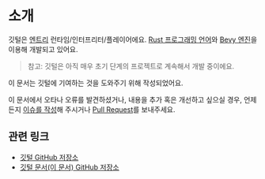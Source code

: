 # 소개

깃털은 [엔트리](https://playentry.org/) 런타임/인터프리터/플레이어에요.
[Rust 프로그래밍 언어](https://www.rust-lang.org/)와 [Bevy 엔진](https://bevyengine.org/)을 이용해 개발되고 있어요.

> 참고: 깃털은 아직 매우 초기 단계의 프로젝트로 계속해서 개발 중이에요.

이 문서는 깃털에 기여하는 것을 도와주기 위해 작성되었어요.

이 문서에서 오타나 오류를 발견하셨거나, 내용을 추가 혹은 개선하고 싶으실 경우, 언제든지 [이슈를 작성](https://github.com/gitteol/book/issues)해 주시거나 [Pull Request](https://github.com/gitteol/book/pulls)를 보내주세요.

## 관련 링크

- [깃털 GitHub 저장소](https://github.com/gitteol/gitteol)
- [깃털 문서(이 문서) GitHub 저장소](https://github.com/gitteol/book)

